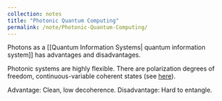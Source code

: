 ```yaml
---
collection: notes
title: "Photonic Quantum Computing"
permalink: /note/Photonic-Quantum-Computing/
---
```

Photons as a [[Quantum Information Systems| quantum information system]] has advantages and disadvantages. 

Photonic systems are highly flexible. There are polarization degrees of freedom, continuous-variable coherent states (see [here](https://news.yale.edu/2020/08/12/yale-quantum-researchers-create-error-correcting-cat)).

Advantage: Clean, low decoherence.
Disadvantage: Hard to entangle.

